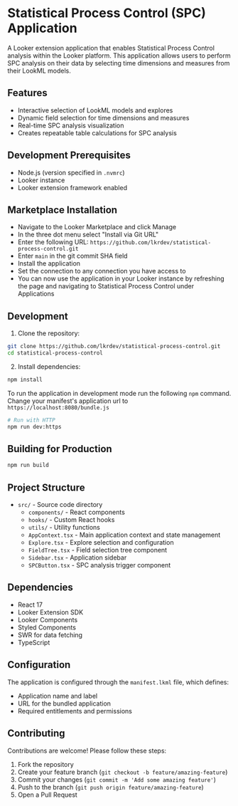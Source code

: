 # Statistical Process Control (SPC) Application

A Looker extension application that enables Statistical Process Control analysis within the Looker platform. This application allows users to perform SPC analysis on their data by selecting time dimensions and measures from their LookML models.

## Features

- Interactive selection of LookML models and explores
- Dynamic field selection for time dimensions and measures
- Real-time SPC analysis visualization
- Creates repeatable table calculations for SPC analysis

## Development Prerequisites

- Node.js (version specified in `.nvmrc`)
- Looker instance
- Looker extension framework enabled

## Marketplace Installation

- Navigate to the Looker Marketplace and click Manage
- In the three dot menu select "Install via Git URL"
- Enter the following URL: `https://github.com/lkrdev/statistical-process-control.git`
- Enter `main` in the git commit SHA field
- Install the application
- Set the connection to any connection you have access to
- You can now use the application in your Looker instance by refreshing the page and navigating to Statistical Process Control under Applications

## Development


1. Clone the repository:
```bash
git clone https://github.com/lkrdev/statistical-process-control.git
cd statistical-process-control
```

2. Install dependencies:
```bash
npm install
```

To run the application in development mode run the following `npm` command. Change your manifest's application url to `https://localhost:8080/bundle.js`

```bash
# Run with HTTP
npm run dev:https
```

## Building for Production

```bash
npm run build
```

## Project Structure

- `src/` - Source code directory
  - `components/` - React components
  - `hooks/` - Custom React hooks
  - `utils/` - Utility functions
  - `AppContext.tsx` - Main application context and state management
  - `Explore.tsx` - Explore selection and configuration
  - `FieldTree.tsx` - Field selection tree component
  - `Sidebar.tsx` - Application sidebar
  - `SPCButton.tsx` - SPC analysis trigger component

## Dependencies

- React 17
- Looker Extension SDK
- Looker Components
- Styled Components
- SWR for data fetching
- TypeScript

## Configuration

The application is configured through the `manifest.lkml` file, which defines:
- Application name and label
- URL for the bundled application
- Required entitlements and permissions

## Contributing

Contributions are welcome! Please follow these steps:

1. Fork the repository
2. Create your feature branch (`git checkout -b feature/amazing-feature`)
3. Commit your changes (`git commit -m 'Add some amazing feature'`)
4. Push to the branch (`git push origin feature/amazing-feature`)
5. Open a Pull Request
